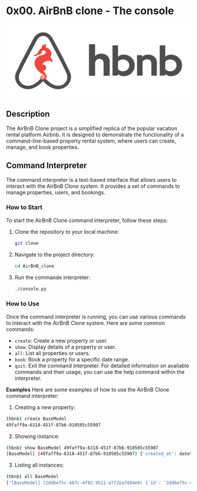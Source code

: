 # 0x00. AirBnB clone - The console

<img src="https://github.com/Amyn00/AirBnB_clone/blob/master/images/hbnb.png" height="200" width="1000"/>

## Description
The AirBnB Clone project is a simplified replica of the popular vacation rental platform Airbnb. It is designed to demonstrate the functionality of a command-line-based property rental system, where users can create, manage, and book properties.

## Command Interpreter

The command interpreter is a text-based interface that allows users to interact with the AirBnB Clone system. It provides a set of commands to manage properties, users, and bookings.
### How to Start

To start the AirBnB Clone command interpreter, follow these steps:

1. Clone the repository to your local machine:

   ```bash
   git clone
   ```

2. Navigate to the project directory:
   ```bash
   cd AirBnB_clone
   ```

3. Run the commande interpreter:
   ```bash
   ./console.py
   ```

### How to Use
Once the command interpreter is running, you can use various commands to interact with the AirBnB Clone system. Here are some common commands:

* `create`: Create a new property or user.
* `show`: Display details of a property or user.
* `all`: List all properties or users.
* `book`: Book a property for a specific date range.
* `quit`: Exit the command interpreter.
For detailed information on available commands and their usage, you can use the help command within the interpreter.

**Examples**
Here are some examples of how to use the AirBnB Clone command interpreter:
1. Creating a new property:
```bash
(hbnb) create BaseModel
49faff9a-6318-451f-87b6-910505c55907
```
2. Showing instance:
```bash
(hbnb) show BaseModel 49faff9a-6318-451f-87b6-910505c55907
[BaseModel] (49faff9a-6318-451f-87b6-910505c55907) {'created_at': datetime.datetime(2017, 10, 2, 3, 10, 25, 903293), 'id': '49faff9a-6318-451f-87b6-910505c55907', 'updated_at': datetime.datetime(2017, 10, 2, 3, 10, 25, 903300)}
```
3. Listing all instances:
```bash
(hbnb) all BaseModel
["[BaseModel] (2dd6ef5c-467c-4f82-9521-a772ea7d84e9) {'id': '2dd6ef5c-467c-4f82-9521-a772ea7d84e9', 'created_at': datetime.datetime(2017, 10, 2, 3, 11, 23, 639717), 'updated_at': datetime.datetime(2017, 10, 2, 3, 11, 23, 639724)}", "[BaseModel] (49faff9a-6318-451f-87b6-910505c55907) {'first_name': 'Betty', 'id': '49faff9a-6318-451f-87b6-910505c55907', 'created_at': datetime.datetime(2017, 10, 2, 3, 10, 25, 903293), 'updated_at': datetime.datetime(2017, 10, 2, 3, 11, 3, 49401)}"]
```
